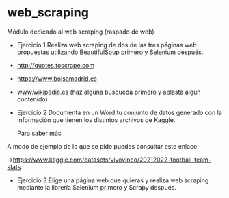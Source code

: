 # web_scraping
Módulo dedicado al web scraping (raspado de web)

- Ejercicio 1
Realiza web scraping de dos de las tres páginas web propuestas utilizando BeautifulSoup primero y Selenium después.

- http://quotes.toscrape.com

- https://www.bolsamadrid.es

- www.wikipedia.es (haz alguna búsqueda primero y aplasta algún contenido)



- Ejercicio 2
Documenta en un Word tu conjunto de datos generado con la información que tienen los distintos archivos de Kaggle.

  Para saber más

A modo de ejemplo de lo que se pide puedes consultar este enlace:

->https://www.kaggle.com/datasets/vivovinco/20212022-football-team-stats.



- Ejercicio 3
Elige una página web que quieras y realiza web scraping mediante la librería Selenium primero y Scrapy después.
